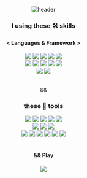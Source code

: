<!--
**Sangmin-Jeon/Sangmin-Jeon** is a ✨ _special_ ✨ repository because its `README.md` (this file) appears on your GitHub profile.

Here are some ideas to get you started:

- 🔭 I’m currently working on ...
- 🌱 I’m currently learning ...
- 👯 I’m looking to collaborate on ...
- 🤔 I’m looking for help with ...
- 💬 Ask me about ...
- 📫 How to reach me: ...
- 😄 Pronouns: ...
- ⚡ Fun fact: ...
-->
<div align="center">

![header](https://capsule-render.vercel.app/api?type=slice&color=d7e6fa&section=header&height=200&text=Hi%20there🐶&fontAlign=70&rotate=13&fontAlignY=25&descAlign=70.&descAlignY=44&fontColor=black)   
    
### I using these 🛠 skills  

#### < Languages & Framework >  
<p align="center">
<img src="https://img.shields.io/badge/-Swift-white?logo=Swift&logoColor=orange"/> 
<img src="https://img.shields.io/badge/-SwiftUI-black?logo=Swift&logoColor=blue"/>
<img src="https://img.shields.io/badge/-Combine-black?logo=Swift&logoColor=blue"/>  
<img src="https://img.shields.io/badge/-UIkit-orange?logo=Swift&logoColor=white"/>  
<img src="https://img.shields.io/badge/-RxSwift-B7178C?logo=reactivex&logoColor=white"/>  
    <br> 
        <img src="https://img.shields.io/badge/-MySQL-4479A1?logo=MySQL&logoColor=white"/>
        <img src="https://img.shields.io/badge/-FireBase-FFCA28?logo=FireBase&logoColor=white"/>  
        <img src="https://img.shields.io/badge/-JavaScript-F7DF1E?logo=javascript&logoColor=black"/>  
        <img src="https://img.shields.io/badge/-HTML-E34F26?logo=html5&logoColor=white"/>  
        <img src="https://img.shields.io/badge/-CSS-1572B6?logo=css3&logoColor=white"/>  
        <br>
            <img src="https://img.shields.io/badge/-Language-A8B9CC?logo=C&logoColor=blue"/>  
            <img src="https://img.shields.io/badge/-Verilog-9999FF?"/>
        <br>
    <br>
</p>

&&
    
### these 🧰 tools
<img src="https://img.shields.io/badge/-Git-F05032?logo=Git&logoColor=white"/>
<img src="https://img.shields.io/badge/-Github-181717?logo=Github&logoColor=white"/>
<img src="https://img.shields.io/badge/-Xcode-147EFB?logo=Xcode&logoColor=white"/>
<img src="https://img.shields.io/badge/-VSCode-007ACC?logo=visualstudiocode&logoColor=white"/>
<img src="https://img.shields.io/badge/-Vim-019733?logo=Vim&logoColor=white"/>
    <br>
        <img src="https://img.shields.io/badge/-Jira-0052CC?logo=Jira&logoColor=white"/>
        <img src="https://img.shields.io/badge/-Slack-4A154B?logo=Slack&logoColor=white"/>
        <img src="https://img.shields.io/badge/-Notion-white?logo=Notion&logoColor=black"/>
        <br>
            <img src="https://img.shields.io/badge/-iOS-%23000000?logo=Apple&logoColor=white"/>
            <img src="https://img.shields.io/badge/-MacOS-white?logo=Apple&logoColor=black"/>
            <img src="https://img.shields.io/badge/-Ubuntu-E95420?logo=Ubuntu&logoColor=white"/>
            <img src="https://img.shields.io/badge/-Jetson-76B900?logo=Nvidia&logoColor=white"/>
            <img src="https://img.shields.io/badge/-Raspbian-A22846?logo=RaspberryPi&logoColor=white"/>
            <img src="https://img.shields.io/badge/-Arduino-00878F?logo=Arduino&logoColor=white"/>
        <br>
    <br>
    
#### && Play 
<img src="https://img.shields.io/badge/-Nintendo Switch-E60012?logo=nintendoswitch&logoColor=white"/>
    
</div>

